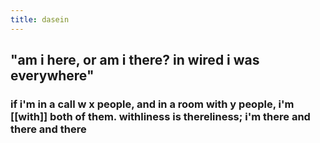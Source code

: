 ```yaml
---
title: dasein
---
```


## "am i here, or am i there? in wired i was everywhere"
### if i'm in a call w x people, and in a room with y people, i'm [[with]] both of them. withliness is thereliness; i'm there and there and there
